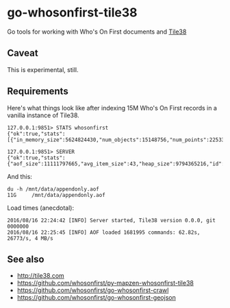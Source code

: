 # go-whosonfirst-tile38

Go tools for working with Who's On First documents and [Tile38](http://tile38.com)

## Caveat

This is experimental, still.

## Requirements

Here's what things look like after indexing 15M Who's On First records in a vanilla instance of Tile38. 

```
127.0.0.1:9851> STATS whosonfirst
{"ok":true,"stats":[{"in_memory_size":5624824430,"num_objects":15148756,"num_points":225332409}],"elapsed":"76.19µs"}

127.0.0.1:9851> SERVER
{"ok":true,"stats":{"aof_size":11111797665,"avg_item_size":43,"heap_size":9794365216,"id":"c5ce956e83931f71774a48d2eccfcb19","in_memory_size":5624824430,"max_heap_size":0,"num_collections":1,"num_hooks":0,"num_objects":15148756,"num_points":225332409,"pointer_size":8,"read_only":false},"elapsed":"13.772854ms"}
```

And this:

```
du -h /mnt/data/appendonly.aof 
11G     /mnt/data/appendonly.aof
```

Load times (anecdotal):

```
2016/08/16 22:24:42 [INFO] Server started, Tile38 version 0.0.0, git 0000000
2016/08/16 22:25:45 [INFO] AOF loaded 1681995 commands: 62.82s, 26773/s, 4 MB/s
```

## See also

* http://tile38.com
* https://github.com/whosonfirst/py-mapzen-whosonfirst-tile38
* https://github.com/whosonfirst/go-whosonfirst-crawl
* https://github.com/whosonfirst/go-whosonfirst-geojson

